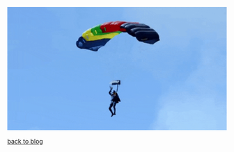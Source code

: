 <p align="center">
  <img width="600" src="parachute.gif">
</p>

[back to blog](noncompositional.md)
